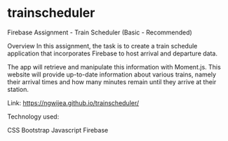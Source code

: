 # trainscheduler

Firebase Assignment - Train Scheduler (Basic - Recommended)


Overview
In this assignment, the task is to create a train schedule application that incorporates Firebase to host arrival and departure data. 

The app will retrieve and manipulate this information with Moment.js. This website will provide up-to-date information about various trains, namely their arrival times and how many minutes remain until they arrive at their station.

Link: https://ngwijea.github.io/trainscheduler/

Technology used:

CSS Bootstrap
Javascript
Firebase
